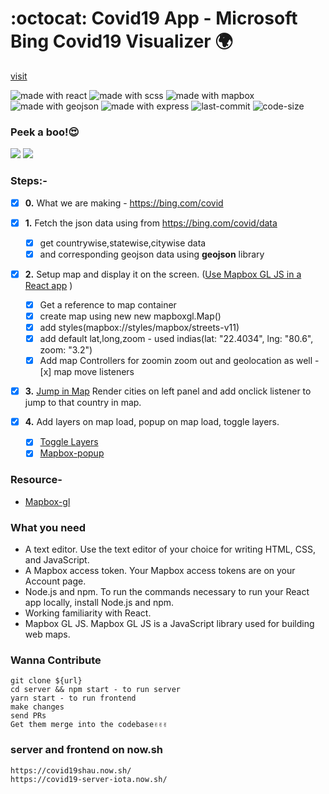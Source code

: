 # :octocat: Covid19 App - Microsoft Bing Covid19 Visualizer 🌍

[visit](https://covid19shau.now.sh/)

<img src="https://img.shields.io/badge/made%20with-react-cyan.svg" alt="made with react"> <img src="https://img.shields.io/badge/made%20with-scss-pink.svg" alt="made with scss"> <img src="https://img.shields.io/badge/made%20with-mapbox-red.svg" alt="made with mapbox">
<img src="https://img.shields.io/badge/made%20with-geojson-violet.svg" alt="made with geojson"> <img src="https://img.shields.io/badge/made%20with-express-yellow.svg" alt="made with express"> <img src="https://img.shields.io/github/last-commit/jugshaurya/covid19app" alt="last-commit"> <img src="https://img.shields.io/github/languages/code-size/jugshaurya/covid19app" alt="code-size">

### Peek a boo!😍

![](app.gif)
![](app2.gif)

### Steps:-

- [x] **0.** What we are making - https://bing.com/covid
- [x] **1.** Fetch the json data using from https://bing.com/covid/data
  - [x] get countrywise,statewise,citywise data
  - [x] and corresponding geojson data using **geojson** library
- [x] **2.** Setup map and display it on the screen. ([Use Mapbox GL JS in a React app](https://docs.mapbox.com/help/tutorials/use-mapbox-gl-js-with-react/?utm_medium=sem&utm_source=google&utm_campaign=sem|google|brand|chko-googlesearch-pr01-dynamicsearchcampaign-nb.broad-all-landingpage-search&utm_term=brand&utm_content=chko-googlesearch-pr01-dynamicsearchcampaign-nb.broad-all-landingpage-search&gclid=Cj0KCQjwm9D0BRCMARIsAIfvfIbbxayVpjs6UK_am7YHfNIfbZdVXUZPrdVhnMXJsn9MY3FUHG7MgwMaAnGUEALw_wcB)
      )

  - [x] Get a reference to map container
  - [x] create map using new new mapboxgl.Map()
  - [x] add styles(mapbox://styles/mapbox/streets-v11)
  - [x] add default lat,long,zoom - used indias(lat: "22.4034", lng: "80.6", zoom: "3.2")
  - [x] Add map Controllers for zoomin zoom out and geolocation as well -[x] map move listeners

- [x] **3.** [Jump in Map](https://docs.mapbox.com/mapbox-gl-js/example/jump-to/) Render cities on left panel and add onclick listener to jump to that country in map.

- [x] **4.** Add layers on map load, popup on map load, toggle layers.
  - [x] [Toggle Layers](https://docs.mapbox.com/mapbox-gl-js/example/toggle-layers/)
  - [x] [Mapbox-popup](https://docs.mapbox.com/mapbox-gl-js/example/popup-on-hover/)

### Resource-

- [Mapbox-gl](https://docs.mapbox.com/help/how-mapbox-works/web-apps)

### What you need

- A text editor. Use the text editor of your choice for writing HTML, CSS, and JavaScript.
- A Mapbox access token. Your Mapbox access tokens are on your Account page.
- Node.js and npm. To run the commands necessary to run your React app locally, install Node.js and npm.
- Working familiarity with React.
- Mapbox GL JS. Mapbox GL JS is a JavaScript library used for building web maps.

### Wanna Contribute

```
git clone ${url}
cd server && npm start - to run server
yarn start - to run frontend
make changes
send PRs
Get them merge into the codebase✌✌✌
```

### server and frontend on now.sh

```
https://covid19shau.now.sh/
https://covid19-server-iota.now.sh/
```
